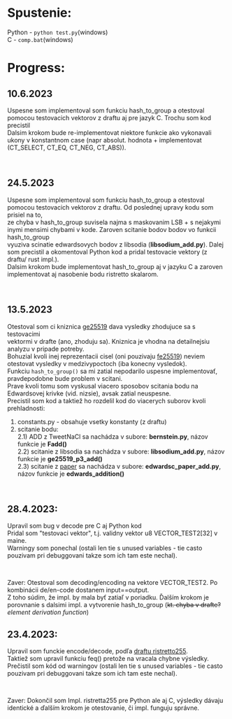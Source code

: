 # Spustenie:
Python - `python test.py`(windows) <br>
C - `comp.bat`(windows) <br>
# Progress:

## 10.6.2023
Uspesne som implementoval som funkciu hash_to_group a otestoval pomocou testovacich vektorov z draftu aj pre jazyk C. Trochu som kod precistil <br>
Dalsim krokom bude re-implementovat niektore funkcie ako vykonavali ukony v konstantnom case (napr absolut. hodnota + implementovat (CT_SELECT, CT_EQ, CT_NEG, CT_ABS)).<br>

 <br>

## 24.5.2023
Uspesne som implementoval som funkciu hash_to_group a otestoval pomocou testovacich vektorov z draftu. Od poslednej upravy kodu som prisiel na to, <br>
ze chyba v hash_to_group suvisela najma s maskovanim LSB + s nejakymi inymi mensimi chybami v kode. Zaroven scitanie bodov bodov vo funkcii hash_to_group <br>
vyuziva scinatie edwardsovych bodov z libsodia (**libsodium_add.py**). Dalej som precistil a okomentoval Python kod a pridal testovacie vektory (z draftu/ rust impl.). <br>
Dalsim krokom bude implementovat hash_to_group aj v jazyku C a zaroven implementovat aj nasobenie bodu ristretto skalarom.  <br>

 <br>

## 13.5.2023
Otestoval som ci kniznica [ge25519](https://pypi.org/project/ge25519/) dava vysledky zhodujuce sa s testovacimi <br>
vektormi v drafte (ano, zhoduju sa). Kniznica je vhodna na detailnejsiu analyzu v pripade potreby.<br>
Bohuzial kvoli inej reprezentacii cisel (oni pouzivaju [fe25519](https://pypi.org/project/fe25519/)) neviem otestovat vysledky v medzivypoctoch (iba konecny vysledok). <br>
Funkciu `hash_to_group()` sa mi zatial nepodarilo uspesne implementovať, pravdepodobne bude problem v scitani.<br>
Prave kvoli tomu som vyskusal viacero sposobov scitania bodu na Edwardsovej krivke (vid. nizsie), avsak zatial neuspesne.<br>
Precistil som kod a taktiež ho rozdelil kod do viacerych suborov kvoli prehladnosti:<br>
  1) constants.py - obsahuje vsetky konstanty (z draftu) <br>
  2) scitanie bodu: <br>
      2.1) ADD z TweetNaCl sa nachádza v subore: **bernstein.py**, názov funkcie je **Fadd()** <br>
      2.2) scitanie z libsodia sa nachádza v subore: **libsodium_add.py**, názov funkcie je **ge25519_p3_add()** <br>
      2.3) scitanie z [paper](https://eprint.iacr.org/2008/522.pdf) sa nachádza v subore: **edwardsc_paper_add.py**, názov funkcie je **edwards_addition()** <br>
 <br>

## 28.4.2023:
Upravil som bug v decode pre C aj Python kod <br>
Pridal som "testovaci vektor", t.j. validny vektor u8 VECTOR_TEST2[32] v maine.  <br>
Warningy som ponechal (ostali len tie s unused variables - tie casto pouzivam pri debuggovani takze som ich tam este nechal). <br>  

<br>

Zaver:
Otestoval som decoding/encoding na vektore VECTOR_TEST2. Po kombinácii de/en-code dostanem input==output. <br>
Z toho súdim, že impl. by mala byť zatiaľ v poriadku. Ďalším krokom je porovnanie s dalsimi impl. a vytvorenie hash_to_group (<s>kt. chyba v drafte?</s> <i>element derivation function</i>) <br>

## 23.4.2023:
Upravil som funckie encode/decode, podľa [draftu ristretto255](https://datatracker.ietf.org/doc/draft-irtf-cfrg-ristretto255-decaf448/).  <br>
Taktiež som upravil funkciu feq() pretože na vracala chybne výsledky.  <br>
Prečistil som kód od warningov (ostali len tie s unused variables - tie casto pouzivam pri debuggovani takze som ich tam este nechal). <br>  

<br>

Zaver:
Dokončil som Impl. ristretta255 pre Python ale aj C, výsledky dávaju identické a ďalším krokom je otestovanie, či impl. funguju správne. <br>




